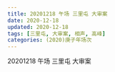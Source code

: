 ```yaml
---
title: 20201218 午场 三里屯 大审案 
date: 2020-12-18
updated: 2020-12-18
tags: [三里屯, 大审案, 相声, 高峰] 
categories: (2020)庚子年场次
---
```

20201218 午场 三里屯 大审案 



